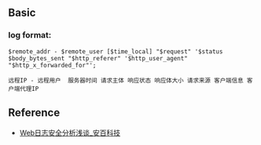## Basic
### log format:
```
$remote_addr - $remote_user [$time_local] "$request" '$status $body_bytes_sent "$http_referer" '$http_user_agent" "$http_x_forwarded_for"';

远程IP - 远程用户  服务器时间 请求主体 响应状态 响应体大小 请求来源 客户端信息 客户端代理IP
```


## Reference

- [Web日志安全分析浅谈_安百科技](https://xz.aliyun.com/t/112)
